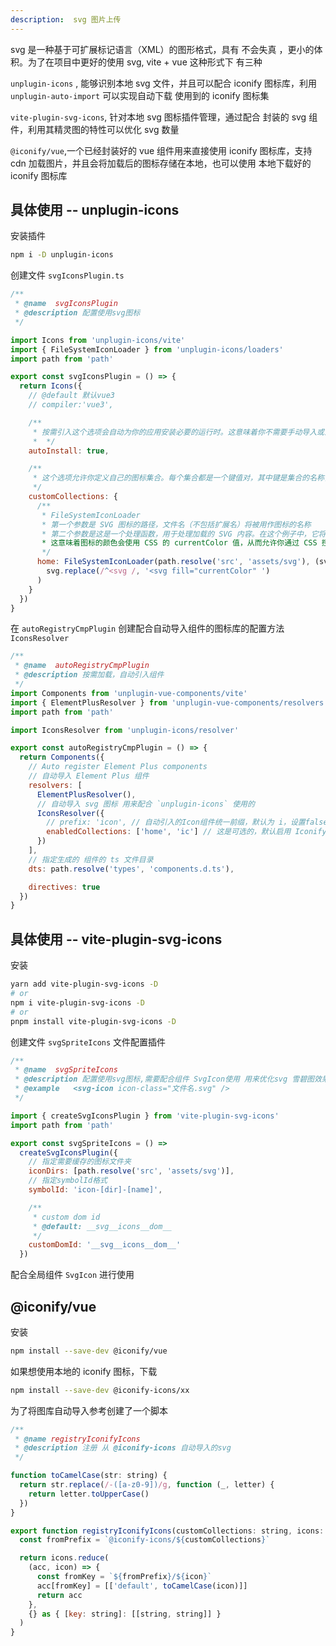 ```yaml
---
description:  svg 图片上传
---
```


svg 是一种基于可扩展标记语言（XML）的图形格式，具有 不会失真 ，更小的体积。为了在项目中更好的使用 svg, vite + vue 这种形式下 有三种

`unplugin-icons` , 能够识别本地 svg 文件，并且可以配合 iconify 图标库，利用 `unplugin-auto-import` 可以实现自动下载 使用到的 iconify 图标集

`vite-plugin-svg-icons`, 针对本地 svg 图标插件管理，通过配合 封装的 svg 组件，利用其精灵图的特性可以优化 svg 数量

`@iconify/vue`,一个已经封装好的 vue 组件用来直接使用  iconify 图标库，支持cdn 加载图片，并且会将加载后的图标存储在本地，也可以使用 本地下载好的 iconify 图标库



## 具体使用 -- unplugin-icons

安装插件
~~~bash
npm i -D unplugin-icons
~~~

创建文件 `svgIconsPlugin.ts`

~~~js
/**
 * @name  svgIconsPlugin
 * @description 配置使用svg图标
 */

import Icons from 'unplugin-icons/vite'
import { FileSystemIconLoader } from 'unplugin-icons/loaders'
import path from 'path'

export const svgIconsPlugin = () => {
  return Icons({
    // @default 默认vue3
    // compiler:'vue3',

    /**
     * 按需引入这个选项会自动为你的应用安装必要的运行时。这意味着你不需要手动导入或注册图标组件，它们会自动被引入并可用。
     *  */
    autoInstall: true,

    /**
     * 这个选项允许你定义自己的图标集合。每个集合都是一个键值对，其中键是集合的名称，值是一个加载器函数，用于加载和处理图标。
     */
    customCollections: {
      /**
       * FileSystemIconLoader
       * 第一个参数是 SVG 图标的路径，文件名（不包括扩展名）将被用作图标的名称
       * 第二个参数是这是一个处理函数，用于处理加载的 SVG 内容。在这个例子中，它将 SVG 的开头替换为 <svg fill="currentColor" 。
       * 这意味着图标的颜色会使用 CSS 的 currentColor 值，从而允许你通过 CSS 控制图标的颜色。
       */
      home: FileSystemIconLoader(path.resolve('src', 'assets/svg'), (svg) =>
        svg.replace(/^<svg /, '<svg fill="currentColor" ')
      )
    }
  })
}
~~~
在 `autoRegistryCmpPlugin` 创建配合自动导入组件的图标库的配置方法 `IconsResolver`
~~~js
/**
 * @name  autoRegistryCmpPlugin
 * @description 按需加载，自动引入组件
 */
import Components from 'unplugin-vue-components/vite'
import { ElementPlusResolver } from 'unplugin-vue-components/resolvers'
import path from 'path'

import IconsResolver from 'unplugin-icons/resolver'

export const autoRegistryCmpPlugin = () => {
  return Components({
    // Auto register Element Plus components
    // 自动导入 Element Plus 组件
    resolvers: [
      ElementPlusResolver(),
      // 自动导入 svg 图标 用来配合 `unplugin-icons` 使用的
      IconsResolver({
        // prefix: 'icon', // 自动引入的Icon组件统一前缀，默认为 i，设置false为不需要前缀
        enabledCollections: ['home', 'ic'] // 这是可选的，默认启用 Iconify 支持的所有集合 ic 是Iconify 集合
      })
    ],
    // 指定生成的 组件的 ts 文件目录
    dts: path.resolve('types', 'components.d.ts'),

    directives: true
  })
}
~~~

## 具体使用 -- vite-plugin-svg-icons

安装
~~~bash
yarn add vite-plugin-svg-icons -D
# or
npm i vite-plugin-svg-icons -D
# or
pnpm install vite-plugin-svg-icons -D
~~~

创建文件 `svgSpriteIcons` 文件配置插件
~~~js
/**
 * @name  svgSpriteIcons
 * @description 配置使用svg图标,需要配合组件 SvgIcon使用 用来优化svg 雪碧图效果
 * @example   <svg-icon icon-class="文件名.svg" />
 */

import { createSvgIconsPlugin } from 'vite-plugin-svg-icons'
import path from 'path'

export const svgSpriteIcons = () =>
  createSvgIconsPlugin({
    // 指定需要缓存的图标文件夹
    iconDirs: [path.resolve('src', 'assets/svg')],
    // 指定symbolId格式
    symbolId: 'icon-[dir]-[name]',

    /**
     * custom dom id
     * @default: __svg__icons__dom__
     */
    customDomId: '__svg__icons__dom__'
  })
~~~

配合全局组件 `SvgIcon` 进行使用

## @iconify/vue

安装

~~~bash
npm install --save-dev @iconify/vue
~~~

如果想使用本地的 iconify 图标，下载 
~~~bash
npm install --save-dev @iconify-icons/xx
~~~

为了将图库自动导入参考创建了一个脚本

~~~js
/**
 * @name registryIconifyIcons
 * @description 注册 从 @iconify-icons 自动导入的svg
 */

function toCamelCase(str: string) {
  return str.replace(/-([a-z0-9])/g, function (_, letter) {
    return letter.toUpperCase()
  })
}

export function registryIconifyIcons(customCollections: string, icons: string[]) {
  const fromPrefix = `@iconify-icons/${customCollections}`

  return icons.reduce(
    (acc, icon) => {
      const fromKey = `${fromPrefix}/${icon}`
      acc[fromKey] = [['default', toCamelCase(icon)]]
      return acc
    },
    {} as { [key: string]: [[string, string]] }
  )
}
~~~
